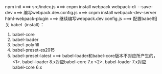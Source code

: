 ##
npm init ===>
src/index.js ===> 
cnpm install webpack webpack-cli --save-dev ===>
编写webpack.dev.config.js ===> 
cnpm install webpack-dev-server html-webpack-plugin ===>
继续编写webpack.dev.config.js ===>
配置babel相关
babel（install）： 
  1. babel-core
  2. babel-loader
  3. babel-polyfill
  4. babel-preset-es2015
  5. babel-preset-latest ===>
  babel-loader和babel-core版本不对应所产生的，
    <1>. babel-loader 8.x对应babel-core 7.x
    <2>. babel-loader 7.x对应babel-core 6.x

##